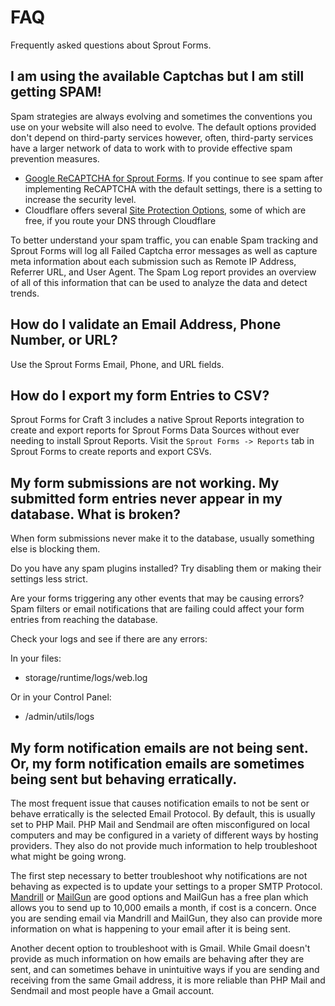 # FAQ

Frequently asked questions about Sprout Forms.

## I am using the available Captchas but I am still getting SPAM!

Spam strategies are always evolving and sometimes the conventions you use on your website will also need to evolve. The default options provided don't depend on third-party services however, often, third-party services have a larger network of data to work with to provide effective spam prevention measures.

- [Google ReCAPTCHA for Sprout Forms](https://plugins.craftcms.com/sprout-forms-google-recaptcha). If you continue to see spam after implementing ReCAPTCHA with the default settings, there is a setting to increase the security level. 
- Cloudflare offers several [Site Protection Options](https://support.cloudflare.com/hc/en-us/articles/115002059131-Understanding-your-Site-Protection-Options), some of which are free, if you route your DNS through Cloudflare

To better understand your spam traffic, you can enable Spam tracking and Sprout Forms will log all Failed Captcha error messages as well as capture meta information about each submission such as Remote IP Address, Referrer URL, and User Agent. The Spam Log report provides an overview of all of this information that can be used to analyze the data and detect trends.

## How do I validate an Email Address, Phone Number, or URL?

Use the Sprout Forms Email, Phone, and URL fields.

## How do I export my form Entries to CSV?

Sprout Forms for Craft 3 includes a native Sprout Reports integration to create and export reports for Sprout Forms Data Sources without ever needing to install Sprout Reports. Visit the `Sprout Forms -> Reports` tab in Sprout Forms to create reports and export CSVs.

## My form submissions are not working. My submitted form entries never appear in my database. What is broken?

When form submissions never make it to the database, usually something else is blocking them.

Do you have any spam plugins installed? Try disabling them or making their settings less strict.

Are your forms triggering any other events that may be causing errors? Spam filters or email notifications that are failing could affect your form entries from reaching the database.

Check your logs and see if there are any errors:

In your files:

- storage/runtime/logs/web.log

Or in your Control Panel:

- /admin/utils/logs

## My form notification emails are not being sent. Or, my form notification emails are sometimes being sent but behaving erratically.

The most frequent issue that causes notification emails to not be sent or behave erratically is the selected Email Protocol.  By default, this is usually set to PHP Mail.  PHP Mail and Sendmail are often misconfigured on local computers and may be configured in a variety of different ways by hosting providers.  They also do not provide much information to help troubleshoot what might be going wrong.

The first step necessary to better troubleshoot why notifications are not behaving as expected is to update your settings to a proper SMTP Protocol. [Mandrill](https://mandrill.com/) or [MailGun](https://www.mailgun.com/) are good options and MailGun has a free plan which allows you to send up to 10,000 emails a month, if cost is a concern.  Once you are sending email via Mandrill and MailGun, they also can provide more information on what is happening to your email after it is being sent.

Another decent option to troubleshoot with is Gmail. While Gmail doesn't provide as much information on how emails are behaving after they are sent, and can sometimes behave in unintuitive ways if you are sending and receiving from the same Gmail address, it is more reliable than PHP Mail and Sendmail and most people have a Gmail account.